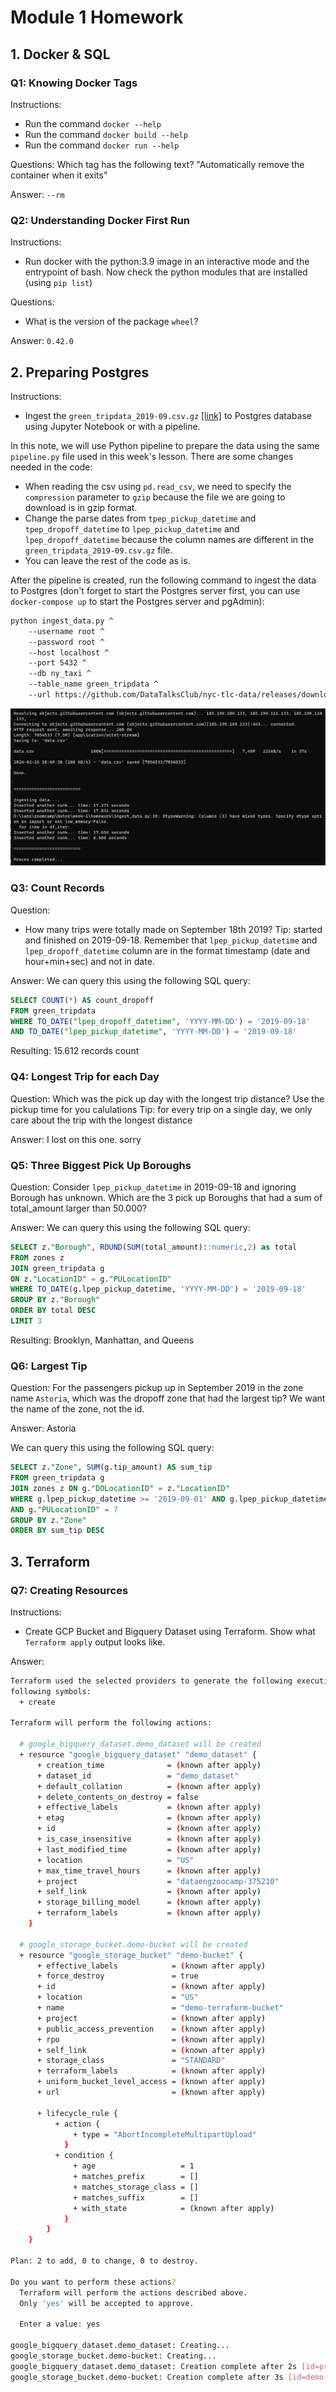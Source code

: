# Module 1 Homework

## 1. Docker & SQL
### Q1: Knowing Docker Tags

Instructions:
- Run the command `docker --help`
- Run the command `docker build --help`
- Run the command `docker run --help`

Questions:
Which tag has the following text? "Automatically remove the container when it exits"

Answer: 
`--rm`

### Q2: Understanding Docker First Run
Instructions:
- Run docker with the python:3.9 image in an interactive mode and the entrypoint of bash. Now check the python modules that are installed (using `pip list`)

Questions:
- What is the version of the package `wheel`?

Answer:
`0.42.0`

## 2. Preparing Postgres

Instructions:
- Ingest the `green_tripdata_2019-09.csv.gz` [[link]](https://github.com/DataTalksClub/nyc-tlc-data/releases/download/green/green_tripdata_2019-09.csv.gz) to Postgres database using Jupyter Notebook or with a pipeline.

In this note, we will use Python pipeline to prepare the data using the same `pipeline.py` file used in this week's lesson. There are some changes needed in the code:
- When reading the csv using `pd.read_csv`, we need to specify the `compression` parameter to `gzip` because the file we are going to download is in gzip format.
- Change the parse dates from `tpep_pickup_datetime` and `tpep_dropoff_datetime` to `lpep_pickup_datetime` and `lpep_dropoff_datetime` because the column names are different in the `green_tripdata_2019-09.csv.gz` file.
- You can leave the rest of the code as is.

After the pipeline is created, run the following command to ingest the data to Postgres (don't forget to start the Postgres server first, you can use `docker-compose up` to start the Postgres server and pgAdmin):

```bash
python ingest_data.py ^
    --username root ^
    --password root ^
    --host localhost ^
    --port 5432 ^
    --db ny_taxi ^
    --table_name green_tripdata ^
    --url https://github.com/DataTalksClub/nyc-tlc-data/releases/download/green/green_tripdata_2019-09.csv.gz
```
![Ingesting data green trip data to Postgres](../img/ingest-green-trip-data.png)

### Q3: Count Records

Question:
- How many trips were totally made on September 18th 2019?
Tip: started and finished on 2019-09-18. Remember that `lpep_pickup_datetime` and `lpep_dropoff_datetime` column are in the format timestamp (date and hour+min+sec) and not in date.

Answer:
We can query this using the following SQL query:
```sql
SELECT COUNT(*) AS count_dropoff
FROM green_tripdata
WHERE TO_DATE("lpep_dropoff_datetime", 'YYYY-MM-DD') = '2019-09-18'
AND TO_DATE("lpep_pickup_datetime", 'YYYY-MM-DD') = '2019-09-18'
```

Resulting: 15.612 records count

### Q4: Longest Trip for each Day

Question:
Which was the pick up day with the longest trip distance? Use the pickup time for you calulations
Tip: for every trip on a single day, we only care about the trip with the longest distance

Answer:
I lost on this one. sorry

### Q5: Three Biggest Pick Up Boroughs

Question:
Consider `lpep_pickup_datetime` in 2019-09-18 and ignoring Borough has unknown. Which are the 3 pick up Boroughs that had a sum of total_amount larger than 50.000?

Answer:
We can query this using the following SQL query:
```sql
SELECT z."Borough", ROUND(SUM(total_amount)::numeric,2) as total
FROM zones z
JOIN green_tripdata g
ON z."LocationID" = g."PULocationID"
WHERE TO_DATE(g.lpep_pickup_datetime, 'YYYY-MM-DD') = '2019-09-18'
GROUP BY z."Borough"
ORDER BY total DESC
LIMIT 3
```

Resulting: Brooklyn, Manhattan, and Queens

### Q6: Largest Tip

Question:
For the passengers pickup up in September 2019 in the zone name `Astoria`, which was the dropoff zone that had the largest tip? We want the name of the zone, not the id.

Answer: Astoria

We can query this using the following SQL query:
```sql
SELECT z."Zone", SUM(g.tip_amount) AS sum_tip
FROM green_tripdata g
JOIN zones z ON g."DOLocationID" = z."LocationID"
WHERE g.lpep_pickup_datetime >= '2019-09-01' AND g.lpep_pickup_datetime < '2019-10-01'
AND g."PULocationID" = 7
GROUP BY z."Zone"
ORDER BY sum_tip DESC
```



## 3. Terraform
### Q7: Creating Resources


Instructions:
- Create GCP Bucket and Bigquery Dataset using Terraform. Show what `Terraform apply` output looks like.

Answer:
```bash
Terraform used the selected providers to generate the following execution plan. Resource actions are indicated with the
following symbols:
  + create

Terraform will perform the following actions:

  # google_bigquery_dataset.demo_dataset will be created
  + resource "google_bigquery_dataset" "demo_dataset" {
      + creation_time              = (known after apply)
      + dataset_id                 = "demo_dataset"
      + default_collation          = (known after apply)
      + delete_contents_on_destroy = false
      + effective_labels           = (known after apply)
      + etag                       = (known after apply)
      + id                         = (known after apply)
      + is_case_insensitive        = (known after apply)
      + last_modified_time         = (known after apply)
      + location                   = "US"
      + max_time_travel_hours      = (known after apply)
      + project                    = "dataengzoocamp-375210"
      + self_link                  = (known after apply)
      + storage_billing_model      = (known after apply)
      + terraform_labels           = (known after apply)
    }

  # google_storage_bucket.demo-bucket will be created
  + resource "google_storage_bucket" "demo-bucket" {
      + effective_labels            = (known after apply)
      + force_destroy               = true
      + id                          = (known after apply)
      + location                    = "US"
      + name                        = "demo-terraform-bucket"
      + project                     = (known after apply)
      + public_access_prevention    = (known after apply)
      + rpo                         = (known after apply)
      + self_link                   = (known after apply)
      + storage_class               = "STANDARD"
      + terraform_labels            = (known after apply)
      + uniform_bucket_level_access = (known after apply)
      + url                         = (known after apply)

      + lifecycle_rule {
          + action {
              + type = "AbortIncompleteMultipartUpload"
            }
          + condition {
              + age                   = 1
              + matches_prefix        = []
              + matches_storage_class = []
              + matches_suffix        = []
              + with_state            = (known after apply)
            }
        }
    }

Plan: 2 to add, 0 to change, 0 to destroy.

Do you want to perform these actions?
  Terraform will perform the actions described above.
  Only 'yes' will be accepted to approve.

  Enter a value: yes

google_bigquery_dataset.demo_dataset: Creating...
google_storage_bucket.demo-bucket: Creating...
google_bigquery_dataset.demo_dataset: Creation complete after 2s [id=projects/dataengzoocamp-375210/datasets/demo_dataset]
google_storage_bucket.demo-bucket: Creation complete after 3s [id=demo-terraform-bucket]
```